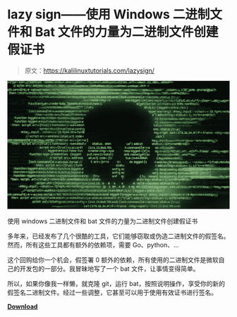 # lazy sign——使用 Windows 二进制文件和 Bat 文件的力量为二进制文件创建假证书

> 原文：<https://kalilinuxtutorials.com/lazysign/>

[![](img//35dbb6235af07f52a8acebd75631ad0d.png)](https://1.bp.blogspot.com/-1uQUZyskBtc/YSjoOHD0uKI/AAAAAAAAKlw/OEDfyqC3IkIf9pA0jNsT-L9SJsXsoZVPQCLcBGAsYHQ/s728/hacking%2B%25281%2529.png)

使用 windows 二进制文件和 bat 文件的力量为二进制文件创建假证书

多年来，已经发布了几个很酷的工具，它们能够窃取或伪造二进制文件的假签名。然而，所有这些工具都有额外的依赖项，需要 Go、python、…

这个回购给你一个机会，假签署 0 额外的依赖，所有使用的二进制文件是微软自己的开发包的一部分。我冒昧地写了一个 bat 文件，让事情变得简单。

所以，如果你像我一样懒，就克隆 git，运行 bat，按照说明操作，享受你的新的假签名二进制文件。经过一些调整，它甚至可以用于使用有效证书进行签名。

[**Download**](https://github.com/jfmaes/LazySign)